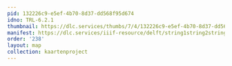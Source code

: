 ```yaml
---
pid: 132226c9-e5ef-4b70-8d37-dd568f95d674
idno: TRL-6.2.1
thumbnail: https://dlc.services/thumbs/7/4/132226c9-e5ef-4b70-8d37-dd568f95d674/full/400,339/0/default.jpg
manifest: https://dlc.services/iiif-resource/delft/string1string2string3/kaartenproject-2007/TRL-6.2.1
order: '238'
layout: map
collection: kaartenproject
---
```

